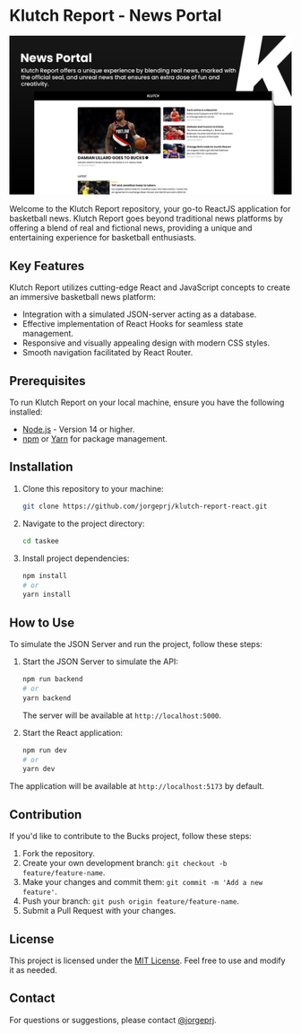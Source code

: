 # Klutch Report - News Portal

![Screenshot](public/screenshot.png)

Welcome to the Klutch Report repository, your go-to ReactJS application for basketball news. Klutch Report goes beyond traditional news platforms by offering a blend of real and fictional news, providing a unique and entertaining experience for basketball enthusiasts.

## Key Features
Klutch Report utilizes cutting-edge React and JavaScript concepts to create an immersive basketball news platform:

- Integration with a simulated JSON-server acting as a database.
- Effective implementation of React Hooks for seamless state management.
- Responsive and visually appealing design with modern CSS styles.
- Smooth navigation facilitated by React Router.

## Prerequisites

To run Klutch Report on your local machine, ensure you have the following installed:

- [Node.js](https://nodejs.org/) - Version 14 or higher.
- [npm](https://www.npmjs.com/) or [Yarn](https://yarnpkg.com/) for package management.

## Installation

1. Clone this repository to your machine:

   ```bash
   git clone https://github.com/jorgeprj/klutch-report-react.git
   ```

2. Navigate to the project directory:

   ```bash
   cd taskee
   ```

3. Install project dependencies:

   ```bash
   npm install
   # or
   yarn install
   ```

## How to Use

To simulate the JSON Server and run the project, follow these steps:

1. Start the JSON Server to simulate the API:

   ```bash
   npm run backend
   # or
   yarn backend
   ```

   The server will be available at `http://localhost:5000`.

2. Start the React application:

   ```bash
   npm run dev
   # or
   yarn dev
   ```

The application will be available at `http://localhost:5173` by default.

## Contribution

If you'd like to contribute to the Bucks project, follow these steps:

1. Fork the repository.
2. Create your own development branch: `git checkout -b feature/feature-name`.
3. Make your changes and commit them: `git commit -m 'Add a new feature'`.
4. Push your branch: `git push origin feature/feature-name`.
5. Submit a Pull Request with your changes.

## License

This project is licensed under the [MIT License](LICENSE). Feel free to use and modify it as needed.

## Contact

For questions or suggestions, please contact [@jorgeprj](https://github.com/jorgeprj).